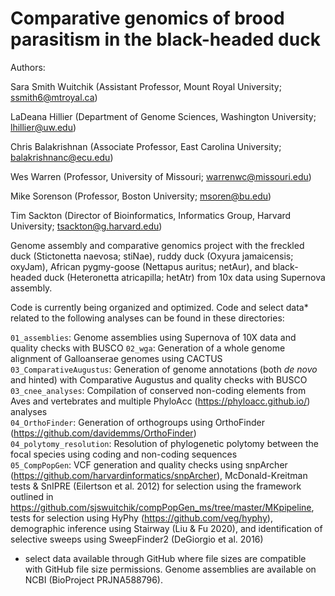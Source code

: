 # Comparative genomics of brood parasitism in the black-headed duck

Authors:

Sara Smith Wuitchik (Assistant Professor, Mount Royal University; ssmith6@mtroyal.ca)

LaDeana Hillier (Department of Genome Sciences, Washington University; lhillier@uw.edu)

Chris Balakrishnan (Associate Professor, East Carolina University; balakrishnanc@ecu.edu)

Wes Warren (Professor, University of Missouri; warrenwc@missouri.edu)

Mike Sorenson (Professor, Boston University; msoren@bu.edu)

Tim Sackton (Director of Bioinformatics, Informatics Group, Harvard University; tsackton@g.harvard.edu)



Genome assembly and comparative genomics project with the freckled duck (Stictonetta naevosa; stiNae), ruddy duck (Oxyura jamaicensis; oxyJam), African pygmy-goose (Nettapus auritus; netAur), and black-headed duck (Heteronetta atricapilla; hetAtr) from 10x data using Supernova assembly.

Code is currently being organized and optimized. Code and select data* related to the following analyses can be found in these directories: 

`01_assemblies`: Genome assemblies using Supernova of 10X data and quality checks with BUSCO 
`02_wga`: Generation of a whole genome alignment of Galloanserae genomes using CACTUS  
`03_ComparativeAugustus`: Generation of genome annotations (both _de novo_ and hinted) with Comparative Augustus and quality checks with BUSCO  
`03_cnee_analyses`: Compilation of conserved non-coding elements from Aves and vertebrates and multiple PhyloAcc (https://phyloacc.github.io/) analyses  
`04_OrthoFinder`: Generation of orthogroups using OrthoFinder (https://github.com/davidemms/OrthoFinder)  
`04_polytomy_resolution`: Resolution of phylogenetic polytomy between the focal species using coding and non-coding sequences  
`05_CompPopGen`: VCF generation and quality checks using snpArcher (https://github.com/harvardinformatics/snpArcher), McDonald-Kreitman tests & SnIPRE (Eilertson et al. 2012) for selection using the framework outlined in https://github.com/sjswuitchik/compPopGen_ms/tree/master/MKpipeline, tests for selection using HyPhy (https://github.com/veg/hyphy), demographic inference using Stairway (Liu & Fu 2020), and identification of selective sweeps using SweepFinder2 (DeGiorgio et al. 2016) 








* select data available through GitHub where file sizes are compatible with GitHub file size permissions. Genome assemblies are available on NCBI (BioProject PRJNA588796).
